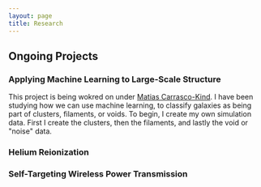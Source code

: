 ```yaml
---
layout: page
title: Research
---
```


## Ongoing Projects

### Applying Machine Learning to Large-Scale Structure  
This project is being wokred on under [Matias Carrasco-Kind](matias-ck.com). I have been studying how we can use machine learning, to classify galaxies as being part of clusters, filaments, or voids. To begin, I create my own simulation data. First I create the clusters, then the filaments, and lastly the void or "noise" data.  
  


### Helium Reionization

### Self-Targeting Wireless Power Transmission

